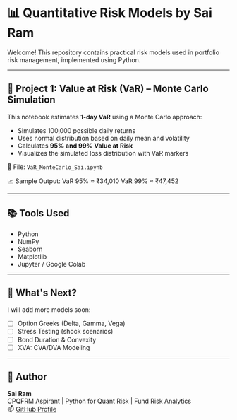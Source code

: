 # 📊 Quantitative Risk Models by Sai Ram

Welcome! This repository contains practical risk models used in portfolio risk management, implemented using Python.

---

## 🧠 Project 1: Value at Risk (VaR) – Monte Carlo Simulation

This notebook estimates **1-day VaR** using a Monte Carlo approach:

- Simulates 100,000 possible daily returns
- Uses normal distribution based on daily mean and volatility
- Calculates **95% and 99% Value at Risk**
- Visualizes the simulated loss distribution with VaR markers

📁 File: `VaR_MonteCarlo_Sai.ipynb`

📈 Sample Output:
VaR 95% ≈ ₹34,010
VaR 99% ≈ ₹47,452

---

## 📚 Tools Used
- Python
- NumPy
- Seaborn
- Matplotlib
- Jupyter / Google Colab

---

## 🚀 What's Next?

I will add more models soon:
- [ ] Option Greeks (Delta, Gamma, Vega)
- [ ] Stress Testing (shock scenarios)
- [ ] Bond Duration & Convexity
- [ ] XVA: CVA/DVA Modeling

---

## 👤 Author

**Sai Ram**  
CPQFRM Aspirant | Python for Quant Risk | Fund Risk Analytics  
📫 [GitHub Profile](https://github.com/SaiRam-quant)
